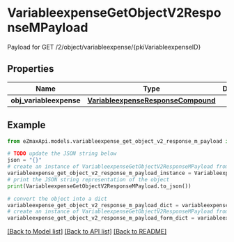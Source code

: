 # VariableexpenseGetObjectV2ResponseMPayload

Payload for GET /2/object/variableexpense/{pkiVariableexpenseID}

## Properties

Name | Type | Description | Notes
------------ | ------------- | ------------- | -------------
**obj_variableexpense** | [**VariableexpenseResponseCompound**](VariableexpenseResponseCompound.md) |  | 

## Example

```python
from eZmaxApi.models.variableexpense_get_object_v2_response_m_payload import VariableexpenseGetObjectV2ResponseMPayload

# TODO update the JSON string below
json = "{}"
# create an instance of VariableexpenseGetObjectV2ResponseMPayload from a JSON string
variableexpense_get_object_v2_response_m_payload_instance = VariableexpenseGetObjectV2ResponseMPayload.from_json(json)
# print the JSON string representation of the object
print(VariableexpenseGetObjectV2ResponseMPayload.to_json())

# convert the object into a dict
variableexpense_get_object_v2_response_m_payload_dict = variableexpense_get_object_v2_response_m_payload_instance.to_dict()
# create an instance of VariableexpenseGetObjectV2ResponseMPayload from a dict
variableexpense_get_object_v2_response_m_payload_form_dict = variableexpense_get_object_v2_response_m_payload.from_dict(variableexpense_get_object_v2_response_m_payload_dict)
```
[[Back to Model list]](../README.md#documentation-for-models) [[Back to API list]](../README.md#documentation-for-api-endpoints) [[Back to README]](../README.md)



